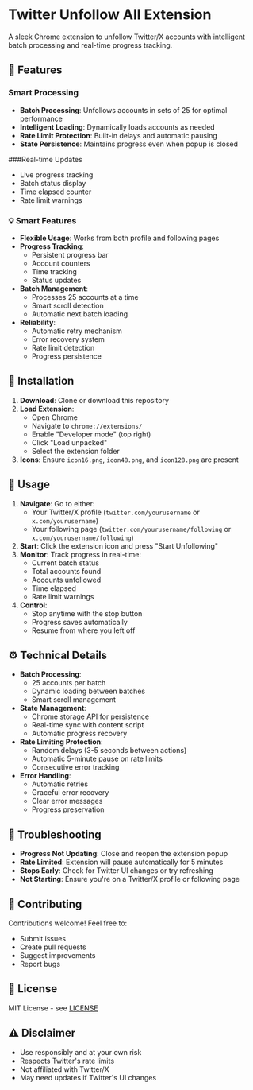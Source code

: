 # Twitter Unfollow All Extension

A sleek Chrome extension to unfollow Twitter/X accounts with intelligent batch processing and real-time progress tracking.


## 🌟 Features

### Smart Processing
- **Batch Processing**: Unfollows accounts in sets of 25 for optimal performance
- **Intelligent Loading**: Dynamically loads accounts as needed
- **Rate Limit Protection**: Built-in delays and automatic pausing
- **State Persistence**: Maintains progress even when popup is closed

###Real-time Updates
  - Live progress tracking
  - Batch status display
  - Time elapsed counter
  - Rate limit warnings

### 💡 Smart Features
- **Flexible Usage**: Works from both profile and following pages
- **Progress Tracking**:
  - Persistent progress bar
  - Account counters
  - Time tracking
  - Status updates
- **Batch Management**:
  - Processes 25 accounts at a time
  - Smart scroll detection
  - Automatic next batch loading
- **Reliability**:
  - Automatic retry mechanism
  - Error recovery system
  - Rate limit detection
  - Progress persistence

## 🚀 Installation
1. **Download**: Clone or download this repository
2. **Load Extension**:
   - Open Chrome
   - Navigate to `chrome://extensions/`
   - Enable "Developer mode" (top right)
   - Click "Load unpacked"
   - Select the extension folder
3. **Icons**: Ensure `icon16.png`, `icon48.png`, and `icon128.png` are present

## 🎯 Usage
1. **Navigate**: Go to either:
   - Your Twitter/X profile (`twitter.com/yourusername` or `x.com/yourusername`)
   - Your following page (`twitter.com/yourusername/following` or `x.com/yourusername/following`)
2. **Start**: Click the extension icon and press "Start Unfollowing"
3. **Monitor**: Track progress in real-time:
   - Current batch status
   - Total accounts found
   - Accounts unfollowed
   - Time elapsed
   - Rate limit warnings
4. **Control**: 
   - Stop anytime with the stop button
   - Progress saves automatically
   - Resume from where you left off

## ⚙️ Technical Details
- **Batch Processing**:
  - 25 accounts per batch
  - Dynamic loading between batches
  - Smart scroll management
- **State Management**:
  - Chrome storage API for persistence
  - Real-time sync with content script
  - Automatic progress recovery
- **Rate Limiting Protection**:
  - Random delays (3-5 seconds between actions)
  - Automatic 5-minute pause on rate limits
  - Consecutive error tracking
- **Error Handling**:
  - Automatic retries
  - Graceful error recovery
  - Clear error messages
  - Progress preservation

## 🔧 Troubleshooting
- **Progress Not Updating**: Close and reopen the extension popup
- **Rate Limited**: Extension will pause automatically for 5 minutes
- **Stops Early**: Check for Twitter UI changes or try refreshing
- **Not Starting**: Ensure you're on a Twitter/X profile or following page

## 🤝 Contributing
Contributions welcome! Feel free to:
- Submit issues
- Create pull requests
- Suggest improvements
- Report bugs

## 📜 License
MIT License - see [LICENSE](LICENSE)

## ⚠️ Disclaimer
- Use responsibly and at your own risk
- Respects Twitter's rate limits
- Not affiliated with Twitter/X
- May need updates if Twitter's UI changes
